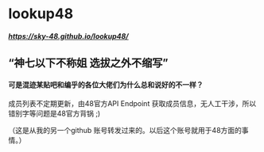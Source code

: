 # lookup48
##### https://sky-48.github.io/lookup48/
## “神七以下不称姐 选拔之外不缩写”
#### 可是混迹某贴吧和编乎的各位大佬们为什么总和说好的不一样？

成员列表不定期更新，由48官方API Endpoint 获取成员信息，无人工干涉，所以错别字等问题是48官方背锅 ;)

（这是从我的另一个github 账号转发过来的。以后这个账号就用于48方面的事情。）
